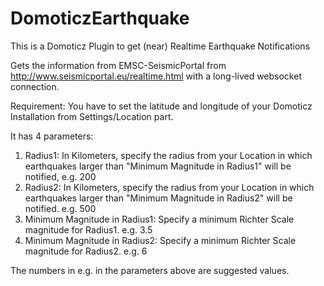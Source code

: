 # DomoticzEarthquake
This is a Domoticz Plugin to get (near) Realtime Earthquake Notifications

Gets the information from EMSC-SeismicPortal from http://www.seismicportal.eu/realtime.html with a long-lived websocket connection.

Requirement: You have to set the latitude and longitude of your Domoticz Installation from Settings/Location part.

It has 4 parameters:
1. Radius1: In Kilometers, specify the radius from your Location in which earthquakes larger than "Minimum Magnitude in Radius1" will be notified, e.g. 200
2. Radius2: In Kilometers, specify the radius from your Location in which earthquakes larger than "Minimum Magnitude in Radius2" will be notified. e.g. 500
3. Minimum Magnitude in Radius1: Specify a minimum Richter Scale magnitude for Radius1. e.g. 3.5
4. Minimum Magnitude in Radius2: Specify a minimum Richter Scale magnitude for Radius2. e.g. 6

The numbers in e.g. in the parameters above are suggested values.
